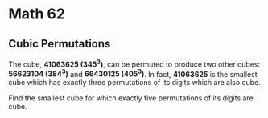 # Math 62

## Cubic Permutations

The cube, **41063625 (345<sup>3</sup>)**, can be permuted to produce two other cubes: **56623104 (384<sup>3</sup>)** and **66430125 (405<sup>3</sup>)**. In fact, **41063625** is the smallest cube which has exactly three permutations of its digits which are also cube.

Find the smallest cube for which exactly five permutations of its digits are cube.